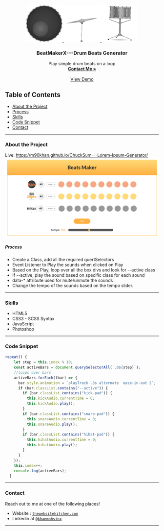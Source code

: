 <br />
<p align="center">
  <a href="https://www.thewebsitekitchen.com">
    <img src="img/kick.png" alt="Logo" width="120" height="120">   <img src="img/hihat.png" alt="Logo" width="120" height="120">   <img src="img/snare.png" alt="Logo" width="120" height="120">
  </a>

  <h3 align="center">BeatMakerX---Drum Beats Generator</h3>

  <p align="center">
Play simple drum beats on a loop    <br />
    <a href="emailto:m90khan@gmail.com"><strong>Contact Me »</strong></a>
    <br />
    <br />
    <a href="https://m90khan.github.io/Drum-Beats-Maker-WebApp/.">View Demo</a>
    
   </p>
</p>

## Table of Contents

- [About the Project](#about-the-project)
- [Process](#process)
- [Skills](#skills)
- [Code Snippet](#code)
- [Contact](#Contact)

---

### About the Project

Live: https://m90khan.github.io/ChuckSum---Lorem-Ipsum-Generator/
<img src="./img/overview.jpg">

##### Process

- Create a Class, add all the required quertSelectors
- Event Listener to Play the sounds when clicked on Play
- Based on the Play, loop over all the box divs and look for --active class
- If --active, play the sound based on specific class for each sound
- data-\* attribute used for mute/unmute the sounds
- Change the tempo of the sounds based on the tempo slider.

---

### Skills

- HTML5
- CSS3 - SCSS Syntax
- JavaScript
- Photoshop

---

### Code Snippet

```javascript
repeat() {
    let step = this.index % 10;
    const activeBars = document.querySelectorAll(`.b${step}`);
    //loops over bars
    activeBars.forEach((bar) => {
      bar.style.animation = `playTrack .3s alternate  ease-in-out 2`;
      if (bar.classList.contains("--active")) {
        if (bar.classList.contains("kick-pad")) {
          this.kickAudio.currentTime = 0;
          this.kickAudio.play();
        }
        if (bar.classList.contains("snare-pad")) {
          this.snareAudio.currentTime = 0;
          this.snareAudio.play();
        }
        if (bar.classList.contains("hihat-pad")) {
          this.hihatAudio.currentTime = 0;
          this.hihatAudio.play();
        }
      }
    });
    this.index++;
    console.log(activeBars);
  }
```

---

### Contact

Reach out to me at one of the following places!

- Website : <a href="https://thewebsitekitchen.com" target="_blank">`thewebsitekitchen.com`</a>
- Linkedin at <a href="https://de.linkedin.com/in/khanmohsinx" target="_blank">`@khanmohsinx`</a>

---
